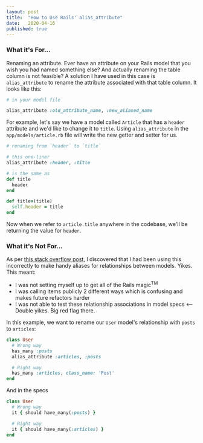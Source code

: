 ```yaml
---
layout: post
title:  "How to Use Rails' alias_attribute"
date:   2020-04-16
published: true
---
```

### What it's For...
Renaming an attribute. Ever have an attribute on your Rails model that you wish you had named something else? And actually renaming the table column is not feasible? A solution I have used in this case is `alias_attribute` to rename the attribute associated with that table column. It looks like this:

```ruby
# in your model file

alias_attribute :old_attribute_name, :new_aliased_name
```

For example, let's say we have a model called `Article` that has a `header` attribute and we'd like to change it to `title`. Using `alias_attribute` in the `app/models/article.rb` file will write the new getter and setter for us.

```ruby
# renaming from `header` to `title`

# this one-liner
alias_attribute :header, :title

# is the same as
def title
  header
end

def title=(title)
  self.header = title
end
```
Now when we refer to `article.title` anywhere in the codebase, we'll be returning the value for `header`.

### What it's Not For...
As per [this stack overflow post](https://stackoverflow.com/a/39836732), I discovered that I had been using this incorrectly to make handy aliases for relationships between models. Yikes. This meant:
* I was not setting myself up to get all of the Rails magic<sup>TM</sup>
* I was calling items publicly 2 different ways which is confusing and makes future refactors harder
* I was not able to test these relationship associations in model specs <-- Double yikes. Big red flag there.

In this example, we want to rename our `User` model's relationship with `posts` to `articles`:
```ruby
class User
  # Wrong way
  has_many :posts
  alias_attribute :articles, :posts

  # Right way
  has_many :articles, class_name: 'Post'
end
```

And in the specs
```ruby
class User
  # Wrong way
  it { should have_many(:posts) }

  # Right way
  it { should have_many(:articles) }
end
```
